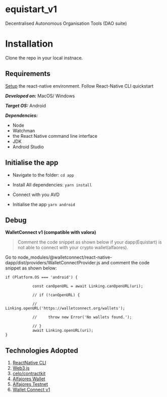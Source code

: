 # equistart_v1
Decentralised Autonomous Organisation Tools (DAO suite)


# Installation
Clone the repo in your local instnace.

## Requirements
[Setup](https://reactnative.dev/docs/environment-setup) the react-native environment. 
Follow React-Native CLI quickstart

***Developed on:*** MacOS/ Windows

***Target OS:*** Android

***Dependencies:***
- Node 
- Watchman 
- the React Native command line interface
- JDK 
- Android Studio


## Initialise the app
- Navigate to the folder: ` cd app `

- Install All dependencies: ` yarn install `

- Connect with you AVD

- Initialise the app ` yarn android `



## Debug

**WalletConnect v1 (compatible with valora)**

> Comment the code snippet as shown below if your dapp(Equistart) is not able to connect with your crypto wallet(alfaores).



Go to node_modules/@walletconnect/react-native-dapp/dist/providers/WalletConnectProvider.js and comment the code snippet as shown below:

```  
if (Platform.OS === 'android') {

            const canOpenURL = await Linking.canOpenURL(uri);
            
            // if (!canOpenURL) {
            
            //     Linking.openURL('https://walletconnect.org/wallets');
            
            //     throw new Error('No wallets found.');
            
            // }
            await Linking.openURL(uri);
} 
```


## Technologies Adopted

1. [ReactNative CLI](https://reactnative.dev/)
2. [Web3.js](https://web3js.readthedocs.io/en/v1.8.0/getting-started.html#adding-web3)
3. [celo/contractkit](https://docs.celo.org/developer/contractkit)
4. [Alfajores Wallet](https://play.google.com/store/apps/details?id=org.celo.mobile.alfajores&hl=en_IN&gl=US)
5. [Alfajores Testnet](https://alfajores.celoscan.io/)
6. [Wallet Connect v1](https://docs.walletconnect.com/1.0/)

